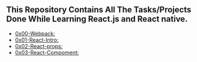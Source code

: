 ## This Repository Contains All The Tasks/Projects Done While Learning React.js and React native.

- [0x00-Webpack:](https://github.com/KingBygone0/alx-react/tree/main/0x00-Webpack)
- [0x01-React-Intro:](https://github.com/KingBygone0/alx-react/tree/main/0x01-react_intro)
- [0x02-React-props:](https://github.com/KingBygone0/alx-react/tree/main/0x02-react_props)
- [0x03-React-Compoment:](https://github.com/KingBygone0/alx-react/tree/main/0x03-React_component)